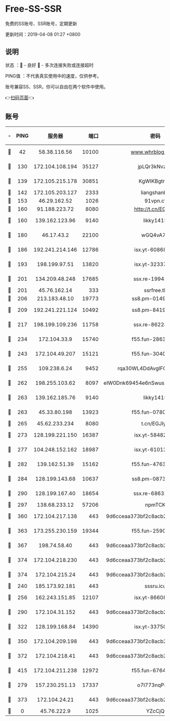 # Free-SS-SSR

免费的SS账号、SSR账号，定期更新

更新时间：2019-04-08 01:27 +0800

## 说明

状态     ：🙂 - 良好 🙁 - 多次连接失败或连接超时

PING值   ：不代表真实使用中的速度，仅供参考。

账号兼容SS、SSR，你可以自由在两个软件中使用。

👉[扫码页面](https://liesauer.github.io/Free-SS-SSR/)👈

## 账号

|-|PING|服务器|端口|密码|加密方式|区域|
|:----:|:----:|:-----:|-----:|:----:|:----:|:----:|
|🙂|42|58.38.116.56|10100|www.whrblog.online|aes-256-cfb|CN|
|🙂|130|172.104.108.194|35127|jpLQr3kNvzJG|aes-256-cfb|JP|
|🙂|139|172.105.215.178|30851|KgWIKBgtrjzT|aes-256-cfb|JP|
|🙂|142|172.105.203.127|2333|liangshanbo|chacha20|JP|
|🙂|153|46.29.162.52|1026|91vpn.cf|rc4-md5|RU|
|🙂|160|91.188.223.72|8080|http://t.cn/EGJIyrl|rc4-md5|RU|
|🙂|160|139.162.123.96|9140|likky1415|aes-256-cfb|JP|
|🙂|180|46.17.43.2|22100|wGQ4vA7D|aes-256-gcm|RU|
|🙂|186|192.241.214.146|12786|isx.yt-60868066|aes-256-cfb|US|
|🙂|193|198.199.97.51|13820|isx.yt-32337779|aes-256-cfb|US|
|🙂|201|134.209.48.248|17685|ssx.re-19943487|aes-256-cfb|US|
|🙂|201|45.76.162.14|333|ssrfree.tk|rc4|SG|
|🙂|206|213.183.48.10|19773|ss8.pm-01498489|rc4-md5|RU|
|🙂|209|192.241.221.124|10492|ss8.pm-84199449|aes-256-cfb|US|
|🙂|217|198.199.109.236|11758|ssx.re-86228832|aes-256-cfb|US|
|🙂|234|172.104.33.9|15740|f55.fun-28636194|aes-256-cfb|SG|
|🙂|243|172.104.49.207|15121|f55.fun-30401245|aes-256-cfb|SG|
|🙂|255|109.238.6.24|9452|rqa30WL4DdAvgIFG6Fs3znzTa|aes-256-cfb|FR|
|🙂|262|198.255.103.62|8097|eIW0Dnk69454e6nSwuspv9DmS201tQ0D|aes-256-cfb|US|
|🙂|263|139.162.185.76|9140|likky1415|aes-256-cfb|DE|
|🙂|263|45.33.80.198|13923|f55.fun-07807805|aes-256-cfb|US|
|🙂|265|45.62.233.234|8080|t.cn/EGJIyrl|rc4-md5|CA|
|🙂|273|128.199.221.150|16387|isx.yt-58482391|aes-256-cfb|SG|
|🙂|277|104.248.152.162|18987|isx.yt-61013935|aes-256-cfb|SG|
|🙂|282|139.162.51.39|15162|f55.fun-47639032|aes-256-cfb|SG|
|🙂|284|128.199.143.68|10637|ss8.pm-08735553|aes-256-cfb|SG|
|🙂|290|128.199.167.40|18654|ssx.re-68632684|aes-256-cfb|SG|
|🙂|297|138.68.233.12|57206|npmTCK|rc4-md5|US|
|🙂|360|172.104.217.138|443|9d6cceaa373bf2c8acb22e60b6a58be6|aes-256-cfb|US|
|🙂|363|173.255.230.159|19344|f55.fun-25906913|aes-256-cfb|US|
|🙂|367|198.74.58.40|443|9d6cceaa373bf2c8acb22e60b6a58be6|aes-256-cfb|US|
|🙂|374|172.104.218.230|443|9d6cceaa373bf2c8acb22e60b6a58be6|aes-256-cfb|US|
|🙂|374|172.104.215.24|443|9d6cceaa373bf2c8acb22e60b6a58be6|aes-256-cfb|US|
|🙂|240|185.173.92.181|443|sssru.icu|rc4-md5|RU|
|🙂|256|162.243.151.85|12107|isx.yt-86608060|aes-256-cfb|US|
|🙂|290|172.104.31.152|443|9d6cceaa373bf2c8acb22e60b6a58be6|aes-256-cfb|US|
|🙂|322|128.199.168.84|14390|isx.yt-33750063|aes-256-cfb|SG|
|🙂|350|172.104.209.198|443|9d6cceaa373bf2c8acb22e60b6a58be6|aes-256-cfb|US|
|🙂|372|172.104.218.41|443|9d6cceaa373bf2c8acb22e60b6a58be6|aes-256-cfb|US|
|🙂|415|172.104.211.238|12972|f55.fun-67642887|aes-256-cfb|US|
|🙁|279|157.230.251.13|17337|o7I773nqP8ug|aes-256-cfb|SG|
|🙁|373|172.104.24.21|443|9d6cceaa373bf2c8acb22e60b6a58be6|aes-256-cfb|US|
|🙁|0|45.76.222.9|1025|YZcCjQ|rc4-md5|JP|
